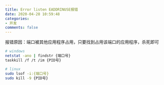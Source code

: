 ```yaml
---
title: Error listen EADDRINUSE报错
date: 2020-04-28 10:59:48
categories:
- 开发
comments: false
---
```


报错原因：端口被其他应用程序占用，只要找到占用该端口的应用程序，杀死即可

```bash
# windows
netstat -ano | findstr {端口号}
taskkill /f /t /im {PID号}

# linux
sudo lsof -i:{端口号}
sudo kill -9 {PID号}
```

